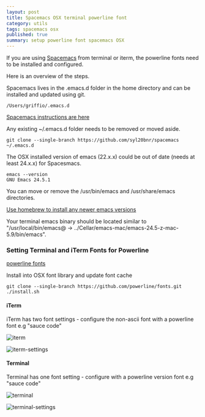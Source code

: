 ```yaml
---
layout: post
title: Spacemacs OSX terminal powerline font
category: utils
tags: spacemacs osx
published: true
summary: setup powerline font spacemacs OSX
---
```


If you are using [Spacemacs](http://spacemacs.org/) from terminal or iterm, the powerline fonts need to be installed and configured.

Here is an overview of the steps.

Spacemacs lives in the .emacs.d folder in the home directory and can be installed and updated using git.

~~~
/Users/griffio/.emacs.d
~~~

[Spacemacs instructions are here](https://github.com/syl20bnr/spacemacs)

Any existing ~/.emacs.d folder needs to be removed or moved aside.

~~~
git clone --single-branch https://github.com/syl20bnr/spacemacs ~/.emacs.d
~~~

The OSX installed version of emacs (22.x.x) could be out of date (needs at least 24.x.x) for Spacesmacs.

~~~
emacs --version
GNU Emacs 24.5.1
~~~

You can move or remove the /usr/bin/emacs and /usr/share/emacs directories.

[Use homebrew to install any newer emacs versions](https://github.com/syl20bnr/spacemacs)

Your terminal emacs binary should be located similar to "/usr/local/bin/emacs@ -> ../Cellar/emacs-mac/emacs-24.5-z-mac-5.9/bin/emacs".

### Setting Terminal and iTerm Fonts for Powerline

[powerline fonts](https://github.com/powerline/fonts)

Install into OSX font library and update font cache
~~~
git clone --single-branch https://github.com/powerline/fonts.git
./install.sh
~~~


#### iTerm

iTerm has two font settings - configure the non-ascii font with a powerline font e.g "sauce code"

![iterm](https://raw.githubusercontent.com/griffio/griffio.github.io/master/public/spacemacs-iterm.png)

![iterm-settings](https://raw.githubusercontent.com/griffio/griffio.github.io/master/public/iterm-powerline-font.png)

#### Terminal

Terminal has one font setting - configure with a powerline version font e.g "sauce code"

![terminal](https://raw.githubusercontent.com/griffio/griffio.github.io/master/public/public/public/spacemacs-iterm.png)

![terminal-settings](https://raw.githubusercontent.com/griffio/griffio.github.io/master/public/public/iterm-powerline-font.png)




